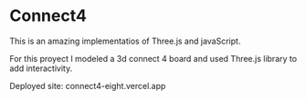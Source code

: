 # Connect4

This is an amazing implementatios of Three.js and javaScript.

For this proyect I modeled a 3d connect 4 board and used Three.js library to add interactivity.

Deployed site: connect4-eight.vercel.app
